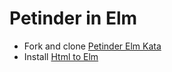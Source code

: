 # Petinder in Elm

* Fork and clone [Petinder Elm Kata](https://github.com/jansabbe/petindr_elm_kata)
* Install [Html to Elm](https://marketplace.visualstudio.com/items?itemName=Rubymaniac.vscode-html-to-elm)

